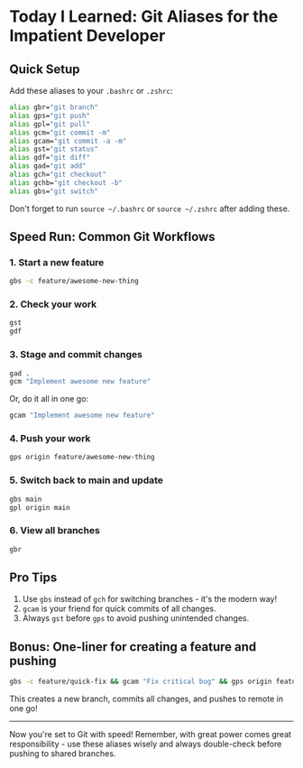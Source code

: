 # Today I Learned: Git Aliases for the Impatient Developer

## Quick Setup

Add these aliases to your `.bashrc` or `.zshrc`:

```bash
alias gbr="git branch"
alias gps="git push"
alias gpl="git pull"
alias gcm="git commit -m"
alias gcam="git commit -a -m"
alias gst="git status"
alias gdf="git diff"
alias gad="git add"
alias gch="git checkout"
alias gchb="git checkout -b"
alias gbs="git switch"
```

Don't forget to run `source ~/.bashrc` or `source ~/.zshrc` after adding these.

## Speed Run: Common Git Workflows

### 1. Start a new feature

```bash
gbs -c feature/awesome-new-thing
```

### 2. Check your work

```bash
gst
gdf
```

### 3. Stage and commit changes

```bash
gad .
gcm "Implement awesome new feature"
```

Or, do it all in one go:

```bash
gcam "Implement awesome new feature"
```

### 4. Push your work

```bash
gps origin feature/awesome-new-thing
```

### 5. Switch back to main and update

```bash
gbs main
gpl origin main
```

### 6. View all branches

```bash
gbr
```

## Pro Tips

1. Use `gbs` instead of `gch` for switching branches - it's the modern way!
2. `gcam` is your friend for quick commits of all changes.
3. Always `gst` before `gps` to avoid pushing unintended changes.

## Bonus: One-liner for creating a feature and pushing

```bash
gbs -c feature/quick-fix && gcam "Fix critical bug" && gps origin feature/quick-fix
```

This creates a new branch, commits all changes, and pushes to remote in one go!

---

Now you're set to Git with speed! Remember, with great power comes great responsibility - use these aliases wisely and always double-check before pushing to shared branches.